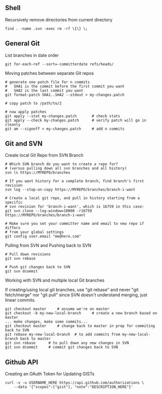 ## Shell

Recursively remove directories from current directory

	find . -name .svn -exec rm -rf \{\} \;

## General Git

List branches in date order

	git for-each-ref --sort=-committerdate refs/heads/

Moving patches between separate Git repos

	# generate one patch file for n commits
	#	SHA1 is the commit before the first commit you want
	#	SHA2 is the last commit you want
	git format-patch SHA1..SHA2 --stdout > my-changes.patch

	# copy patch to /path/to/2

	# now apply patches
	git apply --stat my-changes.patch 		# check stats
	git apply --check my-changes.patch 		# verify patch will go in cleanly
	git am --signoff < my-changes.patch 	# add n commits

## Git and SVN

Create local Git Repo from SVN Branch

	# Which SVN branch do you want to create a repo for?
	# (versus pulling down all svn branches and all history)
	svn ls https://MYREPO/branches

	# If you want history for a complete branch, find branch's first revision
	svn log --stop-on-copy https://MYREPO/branches/branch-i-want
	
	# Create a local git repo, and pull in history starting from a specific
	# svn revision for 'branch-i-want', which is 16759 in this case:
	git svn clone --log-window=10000 -r16759 https://MYREPO/branches/branch-i-want

	# Make sure you set your committer name and email to new repo if differs
	# from your global settings
	git config user.email "me@here.com"

Pulling from SVN and Pushing back to SVN

	# Pull down revisions
	git svn rebase

	# Push git changes back to SVN
	git svn dcommit

Working with SVN and multiple local Git branches

If creating/using local git branches, use "git rebase" and never "git fetch/merge"
nor "git pull" since SVN doesn't understand merging, just linear commits.

	git checkout master		# assume we're on master
	git checkout -b my-new-local-branch		# create a new branch based on master
	... make changes, make some commits...
	git checkout master		# change back to master in prep for commiting back to SVN
	git rebase my-new-local-branch 	# to add commits from my-new-local-branch back to master
	git svn rebase		# to pull down any new changes in SVN
	git svn dcommit		# commit git changes back to SVN

## Github API

Creating an OAuth Token for Updating GISTs

    curl -v -u USERNAME_HERE https://api.github.com/authorizations \
    	--data '{"scopes":["gist"], "note":"DESCRIPTION_HERE"}'